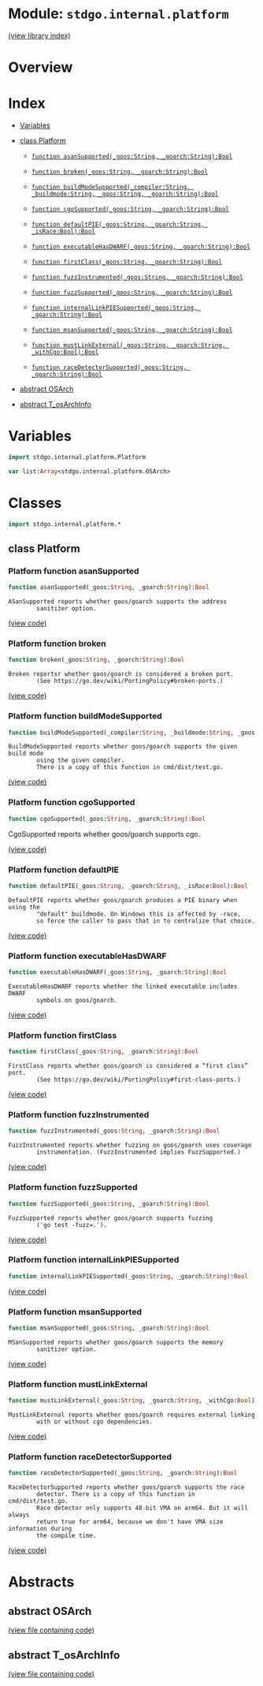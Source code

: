# Module: `stdgo.internal.platform`

[(view library index)](../../stdgo.md)


# Overview


# Index


- [Variables](<#variables>)

- [class Platform](<#class-platform>)

  - [`function asanSupported(_goos:String, _goarch:String):Bool`](<#platform-function-asansupported>)

  - [`function broken(_goos:String, _goarch:String):Bool`](<#platform-function-broken>)

  - [`function buildModeSupported(_compiler:String, _buildmode:String, _goos:String, _goarch:String):Bool`](<#platform-function-buildmodesupported>)

  - [`function cgoSupported(_goos:String, _goarch:String):Bool`](<#platform-function-cgosupported>)

  - [`function defaultPIE(_goos:String, _goarch:String, _isRace:Bool):Bool`](<#platform-function-defaultpie>)

  - [`function executableHasDWARF(_goos:String, _goarch:String):Bool`](<#platform-function-executablehasdwarf>)

  - [`function firstClass(_goos:String, _goarch:String):Bool`](<#platform-function-firstclass>)

  - [`function fuzzInstrumented(_goos:String, _goarch:String):Bool`](<#platform-function-fuzzinstrumented>)

  - [`function fuzzSupported(_goos:String, _goarch:String):Bool`](<#platform-function-fuzzsupported>)

  - [`function internalLinkPIESupported(_goos:String, _goarch:String):Bool`](<#platform-function-internallinkpiesupported>)

  - [`function msanSupported(_goos:String, _goarch:String):Bool`](<#platform-function-msansupported>)

  - [`function mustLinkExternal(_goos:String, _goarch:String, _withCgo:Bool):Bool`](<#platform-function-mustlinkexternal>)

  - [`function raceDetectorSupported(_goos:String, _goarch:String):Bool`](<#platform-function-racedetectorsupported>)

- [abstract OSArch](<#abstract-osarch>)

- [abstract T\_osArchInfo](<#abstract-t_osarchinfo>)

# Variables


```haxe
import stdgo.internal.platform.Platform
```


```haxe
var list:Array<stdgo.internal.platform.OSArch>
```


# Classes


```haxe
import stdgo.internal.platform.*
```


## class Platform


### Platform function asanSupported


```haxe
function asanSupported(_goos:String, _goarch:String):Bool
```


```
ASanSupported reports whether goos/goarch supports the address
        sanitizer option.
```
[\(view code\)](<./Platform.hx#L75>)


### Platform function broken


```haxe
function broken(_goos:String, _goarch:String):Bool
```


```
Broken reportsr whether goos/goarch is considered a broken port.
        (See https://go.dev/wiki/PortingPolicy#broken-ports.)
```
[\(view code\)](<./Platform.hx#L142>)


### Platform function buildModeSupported


```haxe
function buildModeSupported(_compiler:String, _buildmode:String, _goos:String, _goarch:String):Bool
```


```
BuildModeSupported reports whether goos/goarch supports the given build mode
        using the given compiler.
        There is a copy of this function in cmd/dist/test.go.
```
[\(view code\)](<./Platform.hx#L104>)


### Platform function cgoSupported


```haxe
function cgoSupported(_goos:String, _goarch:String):Bool
```



CgoSupported reports whether goos/goarch supports cgo.  

[\(view code\)](<./Platform.hx#L128>)


### Platform function defaultPIE


```haxe
function defaultPIE(_goos:String, _goarch:String, _isRace:Bool):Bool
```


```
DefaultPIE reports whether goos/goarch produces a PIE binary when using the
        "default" buildmode. On Windows this is affected by -race,
        so force the caller to pass that in to centralize that choice.
```
[\(view code\)](<./Platform.hx#L115>)


### Platform function executableHasDWARF


```haxe
function executableHasDWARF(_goos:String, _goarch:String):Bool
```


```
ExecutableHasDWARF reports whether the linked executable includes DWARF
        symbols on goos/goarch.
```
[\(view code\)](<./Platform.hx#L122>)


### Platform function firstClass


```haxe
function firstClass(_goos:String, _goarch:String):Bool
```


```
FirstClass reports whether goos/goarch is considered a “first class” port.
        (See https://go.dev/wiki/PortingPolicy#first-class-ports.)
```
[\(view code\)](<./Platform.hx#L135>)


### Platform function fuzzInstrumented


```haxe
function fuzzInstrumented(_goos:String, _goarch:String):Bool
```


```
FuzzInstrumented reports whether fuzzing on goos/goarch uses coverage
        instrumentation. (FuzzInstrumented implies FuzzSupported.)
```
[\(view code\)](<./Platform.hx#L89>)


### Platform function fuzzSupported


```haxe
function fuzzSupported(_goos:String, _goarch:String):Bool
```


```
FuzzSupported reports whether goos/goarch supports fuzzing
        ('go test -fuzz=.').
```
[\(view code\)](<./Platform.hx#L82>)


### Platform function internalLinkPIESupported


```haxe
function internalLinkPIESupported(_goos:String, _goarch:String):Bool
```


[\(view code\)](<./Platform.hx#L107>)


### Platform function msanSupported


```haxe
function msanSupported(_goos:String, _goarch:String):Bool
```


```
MSanSupported reports whether goos/goarch supports the memory
        sanitizer option.
```
[\(view code\)](<./Platform.hx#L68>)


### Platform function mustLinkExternal


```haxe
function mustLinkExternal(_goos:String, _goarch:String, _withCgo:Bool):Bool
```


```
MustLinkExternal reports whether goos/goarch requires external linking
        with or without cgo dependencies.
```
[\(view code\)](<./Platform.hx#L96>)


### Platform function raceDetectorSupported


```haxe
function raceDetectorSupported(_goos:String, _goarch:String):Bool
```


```
RaceDetectorSupported reports whether goos/goarch supports the race
        detector. There is a copy of this function in cmd/dist/test.go.
        Race detector only supports 48-bit VMA on arm64. But it will always
        return true for arm64, because we don't have VMA size information during
        the compile time.
```
[\(view code\)](<./Platform.hx#L61>)


# Abstracts


## abstract OSArch


[\(view file containing code\)](<./Platform.hx>)


## abstract T\_osArchInfo


[\(view file containing code\)](<./Platform.hx>)


